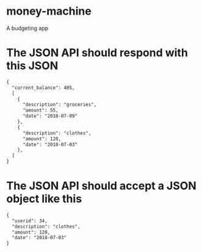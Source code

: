 # money-machine
A budgeting app


# The JSON API should respond with this JSON

```markdown
{
  "current_balance": 405,
  [
    {
      "description": "groceries",
      "amount": 55,
      "date": "2018-07-09"
    },
    {
      "description": "clothes",
      "amount": 120,
      "date": "2018-07-03"
    },
  ]
}
```

# The JSON API should accept a JSON object like this

```markdown
{
  "userid": 34,
  "description": "clothes",
  "amount": 120,
  "date": "2018-07-03"
}
```
